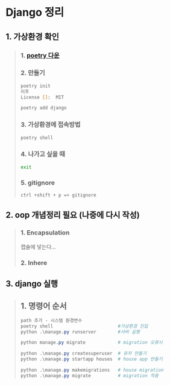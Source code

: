 # Django 정리

## 1. 가상환경 확인

>### 1. [poetry 다운](https://python-poetry.org/docs/>#installing-with-the-official-installer)
>
>### 2. 만들기
>
>```zsh
>poetry init
>이후
>License []:  MIT
>
>poetry add django
>```
>
>### 3. 가상환경에 접속방법
>
>```zsh
>poetry shell
>```
>
>### 4. 나가고 싶을 때
>
>```zsh
>exit
>```
>
>### 5. gitignore
>
>```내부
>ctrl +shift + p => gitignore
>```

## 2. oop 개념정리 필요 (나중에 다시 작성)

>
>### 1. Encapsulation
>
> 캡슐에 넣는다...
>
>### 2. Inhere
>

## 3. django 실행

>
> ## 1. 명령어 순서
>
>```powershell
>path 추가 - 시스템 환경변수
>poetry shell                        #가상환경 진입
>python .\manage.py runserver        #서버 실행
>
>python manage.py migrate            # migration 오류시
>
>python .\manage.py createsuperuser  # 유저 만들기
>python .\manage.py startapp houses  # house app 만들기
>
>python .\manage.py makemigrations   # house migration
>python .\manage.py migrate          # migration 적용
>```
>
>
